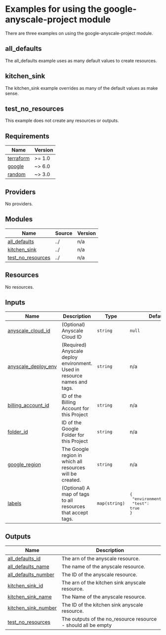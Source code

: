 # Examples for using the google-anyscale-project module

There are three examples on using the google-anyscale-project module.

## all_defaults
The all_defaults example uses as many default values to create resources.

## kitchen_sink
The kitchen_sink example overrides as many of the default values as make sense.

## test_no_resources

This example does not create any resources or outputs.

<!-- BEGIN_TF_DOCS -->
## Requirements

| Name | Version |
|------|---------|
| <a name="requirement_terraform"></a> [terraform](#requirement\_terraform) | >= 1.0 |
| <a name="requirement_google"></a> [google](#requirement\_google) | ~> 6.0 |
| <a name="requirement_random"></a> [random](#requirement\_random) | ~> 3.0 |

## Providers

No providers.

## Modules

| Name | Source | Version |
|------|--------|---------|
| <a name="module_all_defaults"></a> [all\_defaults](#module\_all\_defaults) | ../ | n/a |
| <a name="module_kitchen_sink"></a> [kitchen\_sink](#module\_kitchen\_sink) | ../ | n/a |
| <a name="module_test_no_resources"></a> [test\_no\_resources](#module\_test\_no\_resources) | ../ | n/a |

## Resources

No resources.

## Inputs

| Name | Description | Type | Default | Required |
|------|-------------|------|---------|:--------:|
| <a name="input_anyscale_cloud_id"></a> [anyscale\_cloud\_id](#input\_anyscale\_cloud\_id) | (Optional) Anyscale Cloud ID | `string` | `null` | no |
| <a name="input_anyscale_deploy_env"></a> [anyscale\_deploy\_env](#input\_anyscale\_deploy\_env) | (Required) Anyscale deploy environment. Used in resource names and tags. | `string` | n/a | yes |
| <a name="input_billing_account_id"></a> [billing\_account\_id](#input\_billing\_account\_id) | ID of the Billing Account for this Project | `string` | n/a | yes |
| <a name="input_folder_id"></a> [folder\_id](#input\_folder\_id) | ID of the Google Folder for this Project | `string` | n/a | yes |
| <a name="input_google_region"></a> [google\_region](#input\_google\_region) | The Google region in which all resources will be created. | `string` | n/a | yes |
| <a name="input_labels"></a> [labels](#input\_labels) | (Optional) A map of tags to all resources that accept tags. | `map(string)` | <pre>{<br/>  "environment": "test",<br/>  "test": true<br/>}</pre> | no |

## Outputs

| Name | Description |
|------|-------------|
| <a name="output_all_defaults_id"></a> [all\_defaults\_id](#output\_all\_defaults\_id) | The arn of the anyscale resource. |
| <a name="output_all_defaults_name"></a> [all\_defaults\_name](#output\_all\_defaults\_name) | The name of the anyscale resource. |
| <a name="output_all_defaults_number"></a> [all\_defaults\_number](#output\_all\_defaults\_number) | The ID of the anyscale resource. |
| <a name="output_kitchen_sink_id"></a> [kitchen\_sink\_id](#output\_kitchen\_sink\_id) | The arn of the kitchen sink anyscale resource. |
| <a name="output_kitchen_sink_name"></a> [kitchen\_sink\_name](#output\_kitchen\_sink\_name) | The Name of the anyscale resource. |
| <a name="output_kitchen_sink_number"></a> [kitchen\_sink\_number](#output\_kitchen\_sink\_number) | The ID of the kitchen sink anyscale resource. |
| <a name="output_test_no_resources"></a> [test\_no\_resources](#output\_test\_no\_resources) | The outputs of the no\_resource resource - should all be empty |
<!-- END_TF_DOCS -->

<!-- References -->
[Terraform]: https://www.terraform.io
[Issues]: https://github.com/anyscale/sa-terraform-google-cloudfoundation-modules/issues
[badge-build]: https://github.com/anyscale/sa-terraform-google-cloudfoundation-modules/workflows/CI/CD%20Pipeline/badge.svg
[badge-terraform]: https://img.shields.io/badge/terraform-1.x%20-623CE4.svg?logo=terraform
[badge-tf-google]: https://img.shields.io/badge/GCP-4.+-F8991D.svg?logo=terraform
[build-status]: https://github.com/anyscale/sa-terraform-google-cloudfoundation-modules/actions
